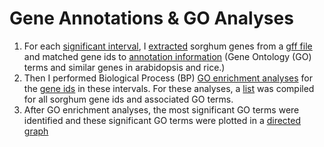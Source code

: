 # Gene Annotations & GO Analyses
1) For each [significant interval](SignificantIntervals.csv), I [extracted](GenesInInterval.py) sorghum genes from a [gff file](Sbicolor_454_Chr03_gene.gff3) and matched gene ids to [annotation information](Sbicolor_454_v3_1_1_annotation_info.txt) (Gene Ontology (GO) terms and similar genes in arabidopsis and rice.)
2) Then I performed Biological Process (BP) [GO enrichment analyses](GOAnalyses.Rmd) for the [gene ids](GODupl.txt) in these intervals.  For these analyses, a [list](gene_to_GO.txt) was compiled for all sorghum gene ids and associated GO terms.
3) After GO enrichment analyses, the most significant GO terms were identified and these significant GO terms were plotted in a [directed graph](BP_GO.png)
